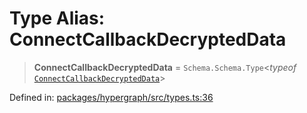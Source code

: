 # Type Alias: ConnectCallbackDecryptedData

> **ConnectCallbackDecryptedData** = `Schema.Schema.Type`\<*typeof* [`ConnectCallbackDecryptedData`](../variables/ConnectCallbackDecryptedData.md)\>

Defined in: [packages/hypergraph/src/types.ts:36](https://github.com/hashirpm/hypergraph/blob/ab4ea1cdb9430798142e0d735aac9d31c2cf0ae0/packages/hypergraph/src/types.ts#L36)
